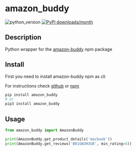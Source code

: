 # amazon_buddy
![python_version](https://img.shields.io/static/v1?label=Python&message=3.5%20|%203.6%20|%203.7&color=blue) [![PyPI downloads/month](https://img.shields.io/pypi/dm/amazon_buddy?logo=pypi&logoColor=white)](https://pypi.python.org/pypi/amazon_buddy)

## Description
Python wrapper for the [amazon-buddy](https://www.npmjs.com/package/amazon-buddy) npm package

## Install
First you need to install amazon-buddy npm as cli

For instructions check [github](https://github.com/drawrowfly/amazon-scraper) or [npm](https://www.npmjs.com/package/amazon-buddy)

~~~~bash
pip install amazon_buddy
# or
pip3 install amazon_buddy
~~~~

## Usage

~~~~python
from amazon_buddy import AmazonBuddy

print(AmazonBuddy.get_product_details('macbook'))
print(AmazonBuddy.get_reviews('B01GW3H3U8', min_rating=4))
~~~~